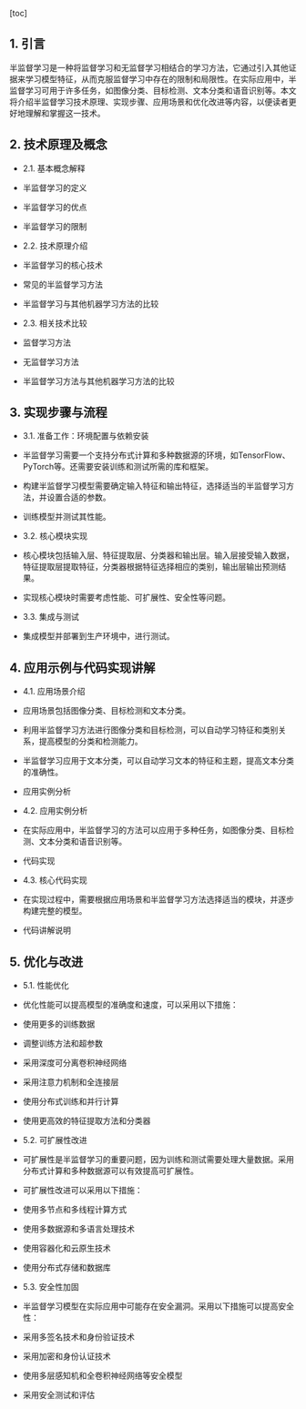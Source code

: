 
[toc]                    
                
                
## 1. 引言

半监督学习是一种将监督学习和无监督学习相结合的学习方法，它通过引入其他证据来学习模型特征，从而克服监督学习中存在的限制和局限性。在实际应用中，半监督学习可用于许多任务，如图像分类、目标检测、文本分类和语音识别等。本文将介绍半监督学习技术原理、实现步骤、应用场景和优化改进等内容，以便读者更好地理解和掌握这一技术。

## 2. 技术原理及概念

- 2.1. 基本概念解释
- 半监督学习的定义
- 半监督学习的优点
- 半监督学习的限制

- 2.2. 技术原理介绍
- 半监督学习的核心技术
- 常见的半监督学习方法
- 半监督学习与其他机器学习方法的比较

- 2.3. 相关技术比较
- 监督学习方法
- 无监督学习方法
- 半监督学习方法与其他机器学习方法的比较

## 3. 实现步骤与流程

- 3.1. 准备工作：环境配置与依赖安装
- 半监督学习需要一个支持分布式计算和多种数据源的环境，如TensorFlow、PyTorch等。还需要安装训练和测试所需的库和框架。
- 构建半监督学习模型需要确定输入特征和输出特征，选择适当的半监督学习方法，并设置合适的参数。
- 训练模型并测试其性能。

- 3.2. 核心模块实现
- 核心模块包括输入层、特征提取层、分类器和输出层。输入层接受输入数据，特征提取层提取特征，分类器根据特征选择相应的类别，输出层输出预测结果。
- 实现核心模块时需要考虑性能、可扩展性、安全性等问题。

- 3.3. 集成与测试
- 集成模型并部署到生产环境中，进行测试。

## 4. 应用示例与代码实现讲解

- 4.1. 应用场景介绍
- 应用场景包括图像分类、目标检测和文本分类。
- 利用半监督学习方法进行图像分类和目标检测，可以自动学习特征和类别关系，提高模型的分类和检测能力。
- 半监督学习应用于文本分类，可以自动学习文本的特征和主题，提高文本分类的准确性。
- 应用实例分析

- 4.2. 应用实例分析
- 在实际应用中，半监督学习的方法可以应用于多种任务，如图像分类、目标检测、文本分类和语音识别等。
- 代码实现

- 4.3. 核心代码实现
- 在实现过程中，需要根据应用场景和半监督学习方法选择适当的模块，并逐步构建完整的模型。
- 代码讲解说明

## 5. 优化与改进

- 5.1. 性能优化
- 优化性能可以提高模型的准确度和速度，可以采用以下措施：
- 使用更多的训练数据
- 调整训练方法和超参数
- 采用深度可分离卷积神经网络
- 采用注意力机制和全连接层
- 使用分布式训练和并行计算
- 使用更高效的特征提取方法和分类器

- 5.2. 可扩展性改进
- 可扩展性是半监督学习的重要问题，因为训练和测试需要处理大量数据。采用分布式计算和多种数据源可以有效提高可扩展性。
- 可扩展性改进可以采用以下措施：
- 使用多节点和多线程计算方式
- 使用多数据源和多语言处理技术
- 使用容器化和云原生技术
- 使用分布式存储和数据库

- 5.3. 安全性加固
- 半监督学习模型在实际应用中可能存在安全漏洞。采用以下措施可以提高安全性：
- 采用多签名技术和身份验证技术
- 采用加密和身份认证技术
- 使用多层感知机和全卷积神经网络等安全模型
- 采用安全测试和评估

